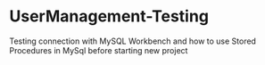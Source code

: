 # UserManagement-Testing
Testing connection with MySQL Workbench and how to use Stored Procedures in MySql before starting new project
